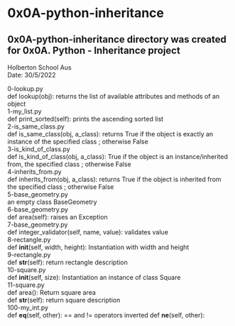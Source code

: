 # 0x0A-python-inheritance  
## 0x0A-python-inheritance directory was created for 0x0A. Python - Inheritance project  
Holberton School Aus  
Date: 30/5/2022

0-lookup.py  
    def lookup(obj): returns the list of available attributes and methods of an object  
1-my_list.py  
    def print_sorted(self): prints the ascending sorted list  
2-is_same_class.py  
    def is_same_class(obj, a_class): returns True if the object is exactly an instance of the specified class ; otherwise False  
3-is_kind_of_class.py  
    def is_kind_of_class(obj, a_class): True if the object is an instance/inherited from, the specified class ; otherwise False  
4-inherits_from.py  
    def inherits_from(obj, a_class): returns True if the object is inherited from the specified class ; otherwise False  
5-base_geometry.py  
    an empty class BaseGeometry  
6-base_geometry.py  
    def area(self): raises an Exception  
7-base_geometry.py  
    def integer_validator(self, name, value): validates value  
8-rectangle.py  
    def __init__(self, width, height): Instantiation with width and height  
9-rectangle.py  
    def __str__(self): return rectangle description  
10-square.py  
    def __init__(self, size): Instantiation an instance of class Square  
11-square.py  
    def area(): Return square area  
    def __str__(self): return square description  
100-my_int.py  
    def __eq__(self, other): == and != operators inverted
    def __ne__(self, other):
